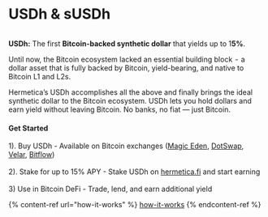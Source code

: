 # USDh & sUSDh

<div data-full-width="false"><figure><img src="https://2201013687-files.gitbook.io/~/files/v0/b/gitbook-x-prod.appspot.com/o/spaces%2Fxp26OjT5H1o55M1QMDI4%2Fuploads%2Fm7SSqpi1ixlgy3bXQnLj%2FFrame%20316125062(3).png?alt=media&#x26;token=2b6bea7f-e2e2-4729-a625-70a905a01b94" alt=""><figcaption></figcaption></figure></div>

**USDh:** The first **Bitcoin-backed synthetic dollar** that yields up to 1**5%**.

Until now, the Bitcoin ecosystem lacked an essential building block  -  a dollar asset that is fully backed by Bitcoin, yield-bearing, and native to Bitcoin L1 and L2s.

Hermetica’s USDh accomplishes all the above and finally brings the ideal synthetic dollar to the Bitcoin ecosystem. USDh lets you hold dollars and earn yield without leaving Bitcoin. No banks, no fiat — just Bitcoin.

#### Get Started

1\). Buy USDh - Available on Bitcoin exchanges ([Magic Eden](https://magiceden.io/runes/USDH%E2%80%A2USDH%E2%80%A2USDH%E2%80%A2USDH), [DotSwap](https://www.dotswap.app/swap#R_BTC_USDH%E2%80%A2USDH%E2%80%A2USDH%E2%80%A2USDH), [Velar](https://app.velar.com/swap?fromtoken=USDh), [Bitflow](https://app.bitflow.finance/trade?x=USDh))\
\
2\). Stake for up to 15% APY - Stake USDh on [hermetica.fi](https://app.hermetica.fi/stake) and start earning\
\
3\) Use in Bitcoin DeFi - Trade, lend, and earn additional yield

{% content-ref url="how-it-works" %}
[how-it-works](https://docs.hermetica.fi/usdh/how-it-works)
{% endcontent-ref %}

